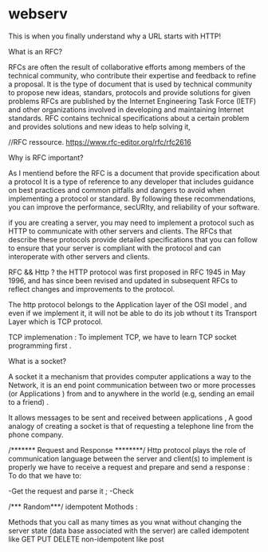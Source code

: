# webserv
This is when you finally understand why a URL starts with HTTP!


What is an RFC?

RFCs are often the result of collaborative efforts among members of the technical community, who contribute their expertise and feedback to refine a proposal. It is the type of document that is used by technical community to propose new ideas, standars, protocols and provide solutions for given problems RFCs are published by the Internet Engineering Task Force (IETF) and other organizations involved in developing and maintaining Internet standards.
RFC contains technical specifications about a certain problem and provides solutions and new ideas to help solving it, 

//RFC ressource. https://www.rfc-editor.org/rfc/rfc2616

Why is RFC important?

As I mentiend before the RFC is a document that provide specification about a protocol It is a type of reference to any developer that includes guidance on best practices and common pitfalls and dangers to avoid when implementing a protocol or standard. By following these recommendations, you can improve the performance, secURIty, and reliability of your software.

if you are creating a server, you may need to implement a protocol such as HTTP to communicate with other servers and clients. The RFCs that describe these protocols provide detailed  specifications that you can follow to ensure that your server is compliant with the protocol and can interoperate with other servers and clients.

RFC && Http ?
the HTTP protocol was first proposed in RFC 1945 in May 1996, and has since been revised and updated in subsequent RFCs to reflect changes and improvements to the protocol.


The http protocol belongs to the Application layer of the OSI model , and even if we implement it, it will not be able to do its job wthout t its  Transport Layer  which is TCP protocol.

TCP implemenation :
To implement TCP, we have to learn TCP socket programming first .

What is a socket?

A socket it a mechanism that provides computer applications a way to the Network, it is an end point communication between two or more  processes (or Applications  ) from and to anywhere in the world (e.g, sending an email to a friend) .

It allows messages to be sent and received between applications ,  A good  analogy of creating a socket is that of requesting a telephone line from the phone company.



/******* Request and Response ********/
Http protocol plays the role of communication language between the server and client(s) to implement is properly we have to receive a request and prepare and send a response :
To do that we have to:

-Get the request and parse it ;
-Check 





/*** Random***/
idempotent Mothods :

Methods that you call as many times as you wnat without changing the server state (data base associated with the server) are called idempotent like GET PUT DELETE
non-idempotent like post 
